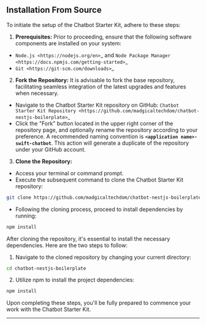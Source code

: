 Installation From Source
------------

To initiate the setup of the Chatbot Starter Kit, adhere to these steps:

1. **Prerequisites:** Prior to proceeding, ensure that the following software components are installed on your system:

- `Node.js <https://nodejs.org/en>`_ and `Node Package Manager <https://docs.npmjs.com/getting-started>`_
- `Git <https://git-scm.com/downloads>`_

2. **Fork the Repository:** It is advisable to fork the base repository, facilitating seamless integration of the latest upgrades and features when necessary.

- Navigate to the Chatbot Starter Kit repository on GitHub: `Chatbot Starter Kit Repository <https://github.com/madgicaltechdom/chatbot-nestjs-boilerplate>`_
- Click the "Fork" button located in the upper right corner of the repository page, and optionally rename the repository according to your preference. A recommended naming convention is **`<application name>-swift-chatbot`**. This action will generate a duplicate of the repository under your GitHub account.

3. **Clone the Repository:**

- Access your terminal or command prompt.
- Execute the subsequent command to clone the Chatbot Starter Kit repository: 
```bash 
git clone https://github.com/madgicaltechdom/chatbot-nestjs-boilerplate.git
```

- Following the cloning process, proceed to install dependencies by running: 
```bash 
npm install
```

After cloning the repository, it's essential to install the necessary dependencies. Here are the two steps to follow:

1. Navigate to the cloned repository by changing your current directory:
```bash
cd chatbot-nestjs-boilerplate
```


2. Utilize npm to install the project dependencies:
```bash
npm install
```

Upon completing these steps, you'll be fully prepared to commence your work with the Chatbot Starter Kit.

--------